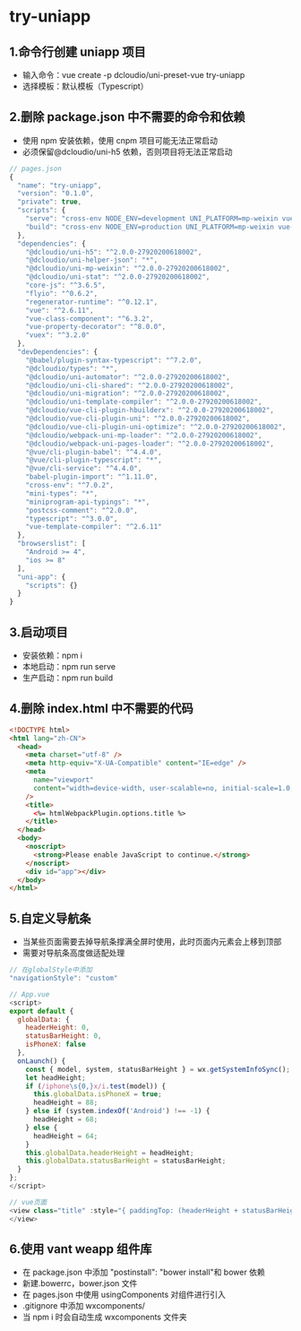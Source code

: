 # try-uniapp

## 1.命令行创建 uniapp 项目

- 输入命令：vue create -p dcloudio/uni-preset-vue try-uniapp
- 选择模板：默认模板（Typescript）

## 2.删除 package.json 中不需要的命令和依赖

- 使用 npm 安装依赖，使用 cnpm 项目可能无法正常启动
- 必须保留@dcloudio/uni-h5 依赖，否则项目将无法正常启动

```js
// pages.json
{
  "name": "try-uniapp",
  "version": "0.1.0",
  "private": true,
  "scripts": {
    "serve": "cross-env NODE_ENV=development UNI_PLATFORM=mp-weixin vue-cli-service uni-build --watch",
    "build": "cross-env NODE_ENV=production UNI_PLATFORM=mp-weixin vue-cli-service uni-build"
  },
  "dependencies": {
    "@dcloudio/uni-h5": "^2.0.0-27920200618002",
    "@dcloudio/uni-helper-json": "*",
    "@dcloudio/uni-mp-weixin": "^2.0.0-27920200618002",
    "@dcloudio/uni-stat": "^2.0.0-27920200618002",
    "core-js": "^3.6.5",
    "flyio": "^0.6.2",
    "regenerator-runtime": "^0.12.1",
    "vue": "^2.6.11",
    "vue-class-component": "^6.3.2",
    "vue-property-decorator": "^8.0.0",
    "vuex": "^3.2.0"
  },
  "devDependencies": {
    "@babel/plugin-syntax-typescript": "^7.2.0",
    "@dcloudio/types": "*",
    "@dcloudio/uni-automator": "^2.0.0-27920200618002",
    "@dcloudio/uni-cli-shared": "^2.0.0-27920200618002",
    "@dcloudio/uni-migration": "^2.0.0-27920200618002",
    "@dcloudio/uni-template-compiler": "^2.0.0-27920200618002",
    "@dcloudio/vue-cli-plugin-hbuilderx": "^2.0.0-27920200618002",
    "@dcloudio/vue-cli-plugin-uni": "^2.0.0-27920200618002",
    "@dcloudio/vue-cli-plugin-uni-optimize": "^2.0.0-27920200618002",
    "@dcloudio/webpack-uni-mp-loader": "^2.0.0-27920200618002",
    "@dcloudio/webpack-uni-pages-loader": "^2.0.0-27920200618002",
    "@vue/cli-plugin-babel": "^4.4.0",
    "@vue/cli-plugin-typescript": "*",
    "@vue/cli-service": "^4.4.0",
    "babel-plugin-import": "^1.11.0",
    "cross-env": "^7.0.2",
    "mini-types": "*",
    "miniprogram-api-typings": "*",
    "postcss-comment": "^2.0.0",
    "typescript": "^3.0.0",
    "vue-template-compiler": "^2.6.11"
  },
  "browserslist": [
    "Android >= 4",
    "ios >= 8"
  ],
  "uni-app": {
    "scripts": {}
  }
}
```

## 3.启动项目

- 安装依赖：npm i
- 本地启动：npm run serve
- 生产启动：npm run build

## 4.删除 index.html 中不需要的代码

```html
<!DOCTYPE html>
<html lang="zh-CN">
  <head>
    <meta charset="utf-8" />
    <meta http-equiv="X-UA-Compatible" content="IE=edge" />
    <meta
      name="viewport"
      content="width=device-width, user-scalable=no, initial-scale=1.0, maximum-scale=1.0, minimum-scale=1.0"
    />
    <title>
      <%= htmlWebpackPlugin.options.title %>
    </title>
  </head>
  <body>
    <noscript>
      <strong>Please enable JavaScript to continue.</strong>
    </noscript>
    <div id="app"></div>
  </body>
</html>
```

## 5.自定义导航条

- 当某些页面需要去掉导航条撑满全屏时使用，此时页面内元素会上移到顶部
- 需要对导航条高度做适配处理

```js
// 在globalStyle中添加
"navigationStyle": "custom"

// App.vue
<script>
export default {
  globalData: {
    headerHeight: 0,
    statusBarHeight: 0,
    isPhoneX: false
  },
  onLaunch() {
    const { model, system, statusBarHeight } = wx.getSystemInfoSync();
    let headHeight;
    if (/iphone\s{0,}x/i.test(model)) {
      this.globalData.isPhoneX = true;
      headHeight = 88;
    } else if (system.indexOf('Android') !== -1) {
      headHeight = 68;
    } else {
      headHeight = 64;
    }
    this.globalData.headerHeight = headHeight;
    this.globalData.statusBarHeight = statusBarHeight;
  }
};
</script>

// vue页面
<view class="title" :style="{ paddingTop: (headerHeight + statusBarHeight) / 2 - 12 + 'px' }">
</view>
```

## 6.使用 vant weapp 组件库

- 在 package.json 中添加 "postinstall": "bower install"和 bower 依赖
- 新建.bowerrc，bower.json 文件
- 在 pages.json 中使用 usingComponents 对组件进行引入
- .gitignore 中添加 wxcomponents/
- 当 npm i 时会自动生成 wxcomponents 文件夹
